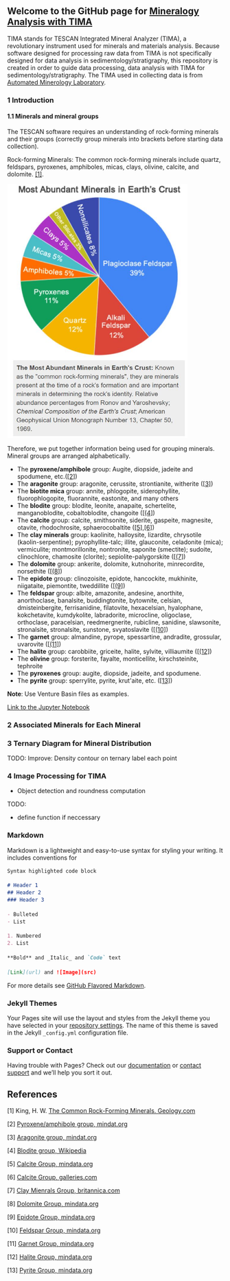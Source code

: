 ## Welcome to the GitHub page for [Mineralogy Analysis with TIMA](https://hangdeng.github.io/TIMA_for_Sedimentology/)

TIMA stands for TESCAN Integrated Mineral Analyzer (TIMA), a revolutionary instrument used for minerals and materials analysis. Because software designed for processing raw data from TIMA is not specifically designed for data analysis in sedimentology/stratigraphy, this repository is created in order to guide data processing, data analysis with TIMA for sedimentology/stratigraphy. The TIMA used in collecting data is from [Automated Minerology Laboratory](https://geology.mines.edu/laboratories/automated-mineralogy-laboratory/).

### 1 Introduction

#### 1.1 Minerals and mineral groups

The TESCAN software requires an understanding of rock-forming minerals and their groups (correctly group minerals into brackets before starting data collection).

Rock-forming Minerals: The common rock-forming minerals include quartz, feldspars, pyroxenes, amphiboles, micas, clays, olivine, calcite, and dolomite. [[1]](#1).

<p align="left">
  <img src="https://github.com/hangdeng/TIMA_for_Sedimentology/blob/master/ref_images/most_abundant_minerals_earth_crust.JPG" width="420">
 </p>

Therefore, we put together information being used for grouping minerals. Mineral groups are arranged alphabetically.

- The **pyroxene/amphibole** group: Augite, diopside, jadeite and spodumene, etc.([[2]](#2))
- The **aragonite** group: aragonite, cerussite, strontianite, witherite ([[3]](#3))
- The **biotite mica** group: annite, phlogopite, siderophyllite, fluorophlogopite, fluorannite, eastonite, and many others
- The **blodite** group: blodite, leonite, anapaite, schertelite, manganoblodite, cobaltoblodite, changoite ([[(4]](#4))
- The **calcite** group: calcite, smithsonite, siderite, gaspeite, magnesite, otavite, rhodochrosite, sphaerocobaltite ([[5]](#5),[[6]](#6))
- The **clay minerals** group: kaolinite, halloysite, lizardite, chrysotile (kaolin-serpentine); pyrophyllite-talc; illite, glauconite, celadonite (mica); vermiculite; montmorillonite, nontronite, saponite (smectite); sudoite, clinochlore, chamosite (clorite); sepiolite-palygorskite ([[(7]](#7))
- The **dolomite** group: ankerite, dolomite, kutnohorite, minrecordite, norsethite ([[(8]](#8))
- The **epidote** group: clinozoisite, epidote, hancockite, mukhinite, niigataite, piemontite, tweddillite ([[(9]](#9))
- The **feldspar** group: albite, amazonite, andesine, anorthite, anorthoclase, banalsite, buddingtonite, bytownite, celsian, dmisteinbergite, ferrisanidine, filatovite, hexacelsian, hyalophane, kokchetavite, kumdykolite, labradorite, microcline, oligoclase, orthoclase, paracelsian, reedmergnerite, rubicline, sanidine, slawsonite, stronalsite, stronalsite, sunstone, svyatoslavite ([[(10]](#10))
- The **garnet** group: almandine, pyrope, spessartine, andradite, grossular, uvarovite ([[(11]](#11))
- The **halite** group: carobbiite, griceite, halite, sylvite, villiaumite ([[(12]](#12))
- The **olivine** group: forsterite, fayalte, monticellite, kirschsteinite, tephroite
- The **pyroxenes** group: augite, diopside, jadeite, and spodumene.
- The **pyrite** group: sperrylite, pyrite, krut'aite, etc. ([[13]](#13))

**Note**: Use Venture Basin files as examples.

[Link to the Jupyter Notebook](https://github.com/hangdeng/TIMA_for_Sedimentology/blob/master/TIMA_Scratch.ipynb)

### 2 Associated Minerals for Each Mineral

### 3 Ternary Diagram for Mineral Distribution
TODO:
Improve:
Density contour on ternary 
label each point
### 4 Image Processing for TIMA
- Object detection and roundness computation

TODO:
- define function if neccessary



### Markdown

Markdown is a lightweight and easy-to-use syntax for styling your writing. It includes conventions for

```markdown
Syntax highlighted code block

# Header 1
## Header 2
### Header 3

- Bulleted
- List

1. Numbered
2. List

**Bold** and _Italic_ and `Code` text

[Link](url) and ![Image](src)
```

For more details see [GitHub Flavored Markdown](https://guides.github.com/features/mastering-markdown/).

### Jekyll Themes

Your Pages site will use the layout and styles from the Jekyll theme you have selected in your [repository settings](https://github.com/hangdeng/TIMA_for_Sedimentology/settings). The name of this theme is saved in the Jekyll `_config.yml` configuration file.

### Support or Contact

Having trouble with Pages? Check out our [documentation](https://help.github.com/categories/github-pages-basics/) or [contact support](https://github.com/contact) and we’ll help you sort it out.

## References
<a id="1">[1]</a> 
King, H. W. 
[The Common Rock-Forming Minerals. 
Geology.com](https://geology.com/minerals/rock-forming-minerals/)

<a id="2">[2]</a> 
[Pyroxene/amphibole group, mindat.org](https://geology.com/minerals/pyroxene.shtml)

<a id="3">[3]</a> 
[Aragonite group, mindat.org](https://www.mindat.org/min-29269.html)

<a id="4">[4]</a> 
[Blodite group, Wikipedia](https://en.wikipedia.org/wiki/Blodite_group)

<a id="5">[5]</a> 
[Calcite Group, mindata.org](https://www.mindat.org/min-29161.html)

<a id="6">[6]</a> 
[Calcite Group, galleries.com](http://www.galleries.com/minerals/carbonat/calcite.htm)

<a id="7">[7]</a> 
[Clay Mienrals Group, britannica.com](https://www.britannica.com/science/clay-mineral)

<a id="8">[8]</a> 
[Dolomite Group, mindata.org](https://www.mindat.org/min-29288.html)

<a id="9">[9]</a> 
[Epidote Group, mindata.org](https://www.mindat.org/min-46234.html)

<a id="10">[10]</a> 
[Feldspar Group, mindata.org](https://www.mindat.org/min-1624.html)

<a id="11">[11]</a> 
[Garnet Group, mindata.org](https://www.mindat.org/min-10272.html)

<a id="12">[12]</a> 
[Halite Group, mindata.org](https://www.mindat.org/min-47992.html)

<a id="13">[13]</a> 
[Pyrite Group, mindata.org](https://www.mindat.org/min-9258.html)
